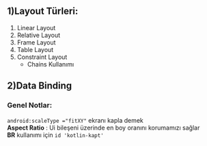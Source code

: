## 1)Layout Türleri:
1. Linear Layout
2. Relative Layout
3. Frame Layout
4. Table Layout
5. Constraint Layout
   -  Chains Kullanımı
## 2)Data Binding


### Genel Notlar:
  ``android:scaleType ="fitXY"``
ekranı kapla demek </br>
  **Aspect Ratio** : Ui bileşeni üzerinde en boy oranını korumamızı sağlar</br>
  **BR** kullanımı için  `id 'kotlin-kapt'`

